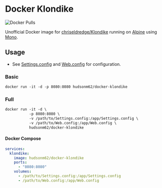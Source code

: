 # Docker Klondike

![Docker Pulls](https://img.shields.io/docker/pulls/hudsonm62/docker-klondike)

Unofficial Docker image for [chriseldredge/Klondike](https://github.com/chriseldredge/Klondike) running on [Alpine](https://www.alpinelinux.org/) using [Mono](http://mono-project.com/).

## Usage

- See [Settings.config](https://github.com/chriseldredge/Klondike/blob/master/src/Klondike.WebHost/Settings.config) and [Web.config](https://github.com/chriseldredge/Klondike/blob/master/src/Klondike.WebHost/Web.config) for configuration.

### Basic

```txt
docker run -it -d -p 8080:8080 hudsonm62/docker-klondike
```

### Full

```txt
docker run -it -d \
           -p 8080:8080 \
           -v /path/to/Settings.config:/app/Settings.config \
           -v /path/to/Web.config:/app/Web.config \
           hudsonm62/docker-klondike
```

#### Docker Compose

```yml
services:
  klondike:
    image: hudsonm62/docker-klondike
    ports:
      - "8080:8080"
    volumes:
      - /path/to/Settings.config:/app/Settings.config
      - /path/to/Web.config:/app/Web.config
```
